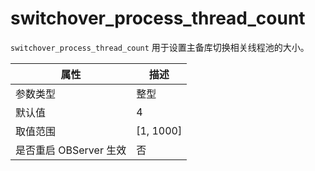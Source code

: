 switchover_process_thread_count 
====================================================

`switchover_process_thread_count` 用于设置主备库切换相关线程池的大小。


|      **属性**      |   **描述**    |
|------------------|-------------|
| 参数类型             | 整型          |
| 默认值              | 4           |
| 取值范围             | \[1, 1000\] |
| 是否重启 OBServer 生效 | 否           |




